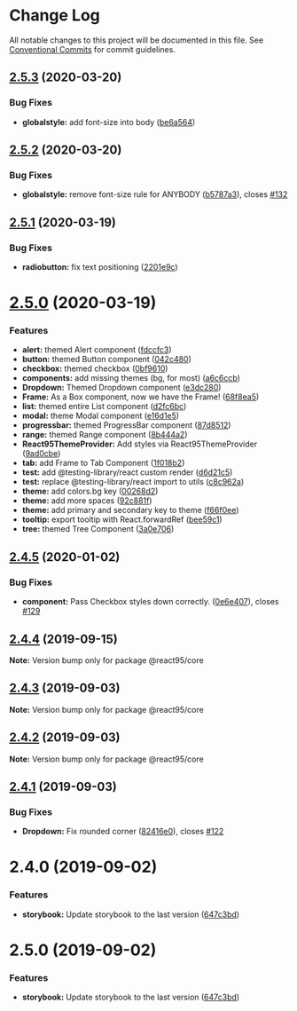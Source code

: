 # Change Log

All notable changes to this project will be documented in this file.
See [Conventional Commits](https://conventionalcommits.org) for commit guidelines.

## [2.5.3](https://github.com/React95/React95/compare/@react95/core@2.5.2...@react95/core@2.5.3) (2020-03-20)


### Bug Fixes

* **globalstyle:** add font-size into body ([be6a564](https://github.com/React95/React95/commit/be6a5649a4d93b0c46a494283597817754e65e79))





## [2.5.2](https://github.com/React95/React95/compare/@react95/core@2.5.1...@react95/core@2.5.2) (2020-03-20)


### Bug Fixes

* **globalstyle:** remove font-size rule for ANYBODY ([b5787a3](https://github.com/React95/React95/commit/b5787a3b06ed907ae87fbbb8bd98e610a3185cee)), closes [#132](https://github.com/React95/React95/issues/132)





## [2.5.1](https://github.com/React95/React95/compare/@react95/core@2.5.0...@react95/core@2.5.1) (2020-03-19)


### Bug Fixes

* **radiobutton:** fix text positioning ([2201e9c](https://github.com/React95/React95/commit/2201e9cc05d53311f955479f8d1436e07967d9af))





# [2.5.0](https://github.com/React95/React95/compare/@react95/core@2.4.5...@react95/core@2.5.0) (2020-03-19)


### Features

* **alert:** themed Alert component ([fdccfc3](https://github.com/React95/React95/commit/fdccfc3ff5a4dde547dc101e0533f236c4bcf6a6))
* **button:** themed Button component ([042c480](https://github.com/React95/React95/commit/042c48005d10de9554a7b68d8dcf8506ce04ae7b))
* **checkbox:** themed checkbox ([0bf9610](https://github.com/React95/React95/commit/0bf96105b02e7d97446dc861e5d9c30c432a94ec))
* **components:** add missing themes (bg, for most) ([a6c6ccb](https://github.com/React95/React95/commit/a6c6ccbd974a70e317c75eb6969d710244675745))
* **Dropdown:** Themed Dropdown component ([e3dc280](https://github.com/React95/React95/commit/e3dc280621dc59f8f643f655c7277a4f036fab8f))
* **Frame:** As a Box component, now we have the Frame! ([68f8ea5](https://github.com/React95/React95/commit/68f8ea539bb810d17cf420e0bdf16edb830373e9))
* **list:** themed entire List component ([d2fc6bc](https://github.com/React95/React95/commit/d2fc6bcba1bb2f85ef90542b94c7c9fb22635e75))
* **modal:** theme Modal component ([e16d1e5](https://github.com/React95/React95/commit/e16d1e5fea1f3a35661800eb021ac5c7bbe20f90))
* **progressbar:** themed ProgressBar component ([87d8512](https://github.com/React95/React95/commit/87d8512c9572df8d46f1eaa3053dea266a7231d2))
* **range:** themed Range component ([8b444a2](https://github.com/React95/React95/commit/8b444a2d4254214201f69c73af403c34210ecf5f))
* **React95ThemeProvider:** Add styles via React95ThemeProvider ([9ad0cbe](https://github.com/React95/React95/commit/9ad0cbe4ed9d0417fa1043bd7448395983bb1634))
* **tab:** add Frame to Tab Component ([1f018b2](https://github.com/React95/React95/commit/1f018b27724ee6d0b9cc195f1d888d2f5731803f))
* **test:** add @testing-library/react custom render ([d6d21c5](https://github.com/React95/React95/commit/d6d21c5b296b8fc95028e8466be4b46e06a402fa))
* **test:** replace @testing-library/react import to utils ([c8c962a](https://github.com/React95/React95/commit/c8c962a549a9748b71980eddd7eee04e6e094228))
* **theme:** add colors.bg key ([00268d2](https://github.com/React95/React95/commit/00268d29b0a7d8b022288b17f16d0721b8110fb0))
* **theme:** add more spaces ([92c881f](https://github.com/React95/React95/commit/92c881f14408948d047dcc3fa3f1843fa0b901d8))
* **theme:** add primary and secondary key to theme ([f66f0ee](https://github.com/React95/React95/commit/f66f0eee404a01e473b97f126f11c7201df076b8))
* **tooltip:** export tooltip with React.forwardRef ([bee59c1](https://github.com/React95/React95/commit/bee59c13e54dac8e31fbe6e0cc3948aa95f39926))
* **tree:** themed Tree Component ([3a0e706](https://github.com/React95/React95/commit/3a0e706e83f56112665e18b639189e49e3290a48))





## [2.4.5](https://github.com/React95/React95/compare/@react95/core@2.4.4...@react95/core@2.4.5) (2020-01-02)


### Bug Fixes

* **component:** Pass Checkbox styles down correctly. ([0e6e407](https://github.com/React95/React95/commit/0e6e407)), closes [#129](https://github.com/React95/React95/issues/129)





## [2.4.4](https://github.com/React95/React95/compare/@react95/core@2.4.3...@react95/core@2.4.4) (2019-09-15)

**Note:** Version bump only for package @react95/core





## [2.4.3](https://github.com/React95/React95/compare/@react95/core@2.4.2...@react95/core@2.4.3) (2019-09-03)

**Note:** Version bump only for package @react95/core





## [2.4.2](https://github.com/React95/React95/compare/@react95/core@2.4.1...@react95/core@2.4.2) (2019-09-03)

**Note:** Version bump only for package @react95/core





## [2.4.1](https://github.com/React95/React95/compare/@react95/core@2.4.0...@react95/core@2.4.1) (2019-09-03)


### Bug Fixes

* **Dropdown:** Fix rounded corner ([82416e0](https://github.com/React95/React95/commit/82416e0)), closes [#122](https://github.com/React95/React95/issues/122)





# 2.4.0 (2019-09-02)


### Features

* **storybook:** Update storybook to the last version ([647c3bd](https://github.com/React95/React95/commit/647c3bd))





# 2.5.0 (2019-09-02)


### Features

* **storybook:** Update storybook to the last version ([647c3bd](https://github.com/React95/React95/commit/647c3bd))

